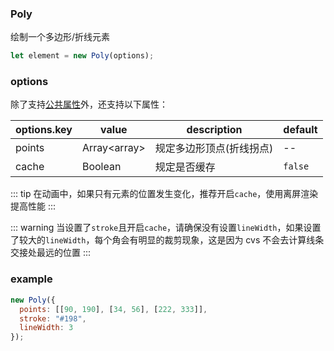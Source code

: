 ### Poly

绘制一个多边形/折线元素

```js
let element = new Poly(options);
```

### options

除了支持[公共属性](/docs/element.html#options)外，还支持以下属性：

| options.key | value        | description              | default |
| ----------- | ------------ | ------------------------ | ------- |
| points      | Array\<array> | 规定多边形顶点(折线拐点) | --      |
| cache       | Boolean | 规定是否缓存    | `false` |

::: tip
在动画中，如果只有元素的位置发生变化，推荐开启`cache`，使用离屏渲染提高性能
:::

::: warning
当设置了`stroke`且开启`cache`，请确保没有设置`lineWidth`，如果设置了较大的`lineWidth`，每个角会有明显的裁剪现象，这是因为 cvs 不会去计算线条交接处最远的位置
:::

### example

```js
new Poly({
  points: [[90, 190], [34, 56], [222, 333]],
  stroke: "#198",
  lineWidth: 3
});
```
